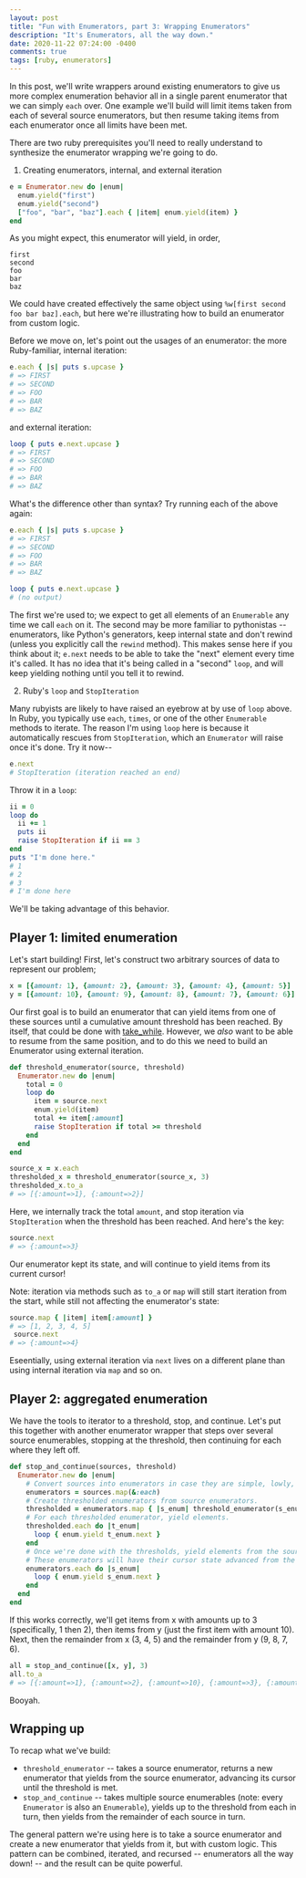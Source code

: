 ```yaml
---
layout: post
title: "Fun with Enumerators, part 3: Wrapping Enumerators"
description: "It's Enumerators, all the way down."
date: 2020-11-22 07:24:00 -0400
comments: true
tags: [ruby, enumerators]
---
```


In this post, we'll write wrappers around existing enumerators to give us more complex enumeration behavior all in a single parent enumerator that we can simply `each` over. One example we'll build will limit items taken from each of several source enumerators, but then resume taking items from each enumerator once all limits have been met.

There are two ruby prerequisites you'll need to really understand to synthesize the enumerator wrapping we're going to do.

1. Creating enumerators, internal, and external iteration

```ruby
e = Enumerator.new do |enum|
  enum.yield("first")
  enum.yield("second")
  ["foo", "bar", "baz"].each { |item| enum.yield(item) }
end
```

As you might expect, this enumerator will yield, in order,

```
first
second
foo
bar
baz
```

We could have created effectively the same object using `%w[first second foo bar baz].each`, but here we're illustrating how to build an enumerator from custom logic.

Before we move on, let's point out the usages of an enumerator: the more Ruby-familiar, internal iteration:

```ruby
e.each { |s| puts s.upcase }
# => FIRST
# => SECOND
# => FOO
# => BAR
# => BAZ
```

and external iteration:

```ruby
loop { puts e.next.upcase }
# => FIRST
# => SECOND
# => FOO
# => BAR
# => BAZ
```

What's the difference other than syntax? Try running each of the above again:

```ruby
e.each { |s| puts s.upcase }
# => FIRST
# => SECOND
# => FOO
# => BAR
# => BAZ

loop { puts e.next.upcase }
# (no output)
```

The first we're used to; we expect to get all elements of an `Enumerable` any time we call `each` on it. The second may be more familiar to pythonistas -- enumerators, like Python's generators, keep internal state and don't rewind (unless you explicitly call the `rewind` method). This makes sense here if you think about it; `e.next` needs to be able to take the "next" element every time it's called. It has no idea that it's being called in a "second" `loop`, and will keep yielding nothing until you tell it to rewind.

2. Ruby's `loop` and `StopIteration`

Many rubyists are likely to have raised an eyebrow at by use of `loop` above. In Ruby, you typically use `each`, `times`, or one of the other `Enumerable` methods to iterate. The reason I'm using `loop` here is because it automatically rescues from `StopIteration`, which an `Enumerator` will raise once it's done. Try it now--

```ruby
e.next
# StopIteration (iteration reached an end)
```

Throw it in a `loop`:

```ruby
ii = 0
loop do
  ii += 1
  puts ii
  raise StopIteration if ii == 3
end
puts "I'm done here."
# 1
# 2
# 3
# I'm done here
```

We'll be taking advantage of this behavior.

## Player 1: limited enumeration

Let's start building! First, let's construct two arbitrary sources of data to represent our problem;

```ruby
x = [{amount: 1}, {amount: 2}, {amount: 3}, {amount: 4}, {amount: 5}]
y = [{amount: 10}, {amount: 9}, {amount: 8}, {amount: 7}, {amount: 6}]
```

Our first goal is to build an enumerator that can yield items from one of these sources until a cumulative amount threshold has been reached. By itself, that could be done with [take_while](https://apidock.com/ruby/Array/take_while). However, we *also* want to be able to resume from the same position, and to do this we need to build an Enumerator using external iteration.

```ruby
def threshold_enumerator(source, threshold)
  Enumerator.new do |enum|
    total = 0
    loop do
      item = source.next
      enum.yield(item)
      total += item[:amount]
      raise StopIteration if total >= threshold
    end
  end
end

source_x = x.each
thresholded_x = threshold_enumerator(source_x, 3)
thresholded_x.to_a
# => [{:amount=>1}, {:amount=>2}]
```

Here, we internally track the total `amount`, and stop iteration via `StopIteration` when the threshold has been reached. And here's the key:

```ruby
source.next
# => {:amount=>3}
```

Our enumerator kept its state, and will continue to yield items from its current cursor!

Note: iteration via methods such as `to_a` or `map` will still start iteration from the start, while still not affecting the enumerator's state:

```ruby
source.map { |item| item[:amount] }
# => [1, 2, 3, 4, 5]
 source.next
# => {:amount=>4}
```

Eseentially, using external iteration via `next` lives on a different plane than using internal iteration via `map` and so on.

## Player 2: aggregated enumeration

We have the tools to iterator to a threshold, stop, and continue. Let's put this together with another enumerator wrapper that steps over several source enumerables, stopping at the threshold, then continuing for each where they left off.

```ruby
def stop_and_continue(sources, threshold)
  Enumerator.new do |enum|
    # Convert sources into enumerators in case they are simple, lowly, enumerables.
    enumerators = sources.map(&:each)
    # Create thresholded enumerators from source enumerators.
    thresholded = enumerators.map { |s_enum| threshold_enumerator(s_enum, threshold) }
    # For each thresholded enumerator, yield elements.
    thresholded.each do |t_enum|
      loop { enum.yield t_enum.next }
    end
    # Once we're done with the thresholds, yield elements from the source enumerators.
    # These enumerators will have their cursor state advanced from the above loops.
    enumerators.each do |s_enum|
      loop { enum.yield s_enum.next }
    end
  end
end
```

If this works correctly, we'll get items from x with amounts up to 3 (specifically, 1 then 2), then items from y (just the first item with amount 10). Next, then the remainder from x (3, 4, 5) and the remainder from y (9, 8, 7, 6).

```ruby
all = stop_and_continue([x, y], 3)
all.to_a
# => [{:amount=>1}, {:amount=>2}, {:amount=>10}, {:amount=>3}, {:amount=>4}, {:amount=>5}, {:amount=>9}, {:amount=>8}, {:amount=>7}, {:amount=>6}]
```

Booyah.

## Wrapping up

To recap what we've build:

* `threshold_enumerator` -- takes a source enumerator, returns a new enumerator that yields from the source enumerator, advancing its cursor until the threshold is met.
* `stop_and_continue` -- takes multiple source enumerables (note: every `Enumerator` is also an `Enumerable`), yields up to the threshold from each in turn, then yields from the remainder of each source in turn.

The general pattern we're using here is to take a source enumerator and create a new enumerator that yields from it, but with custom logic. This pattern can be combined, iterated, and recursed -- enumerators all the way down! -- and the result can be quite powerful.
